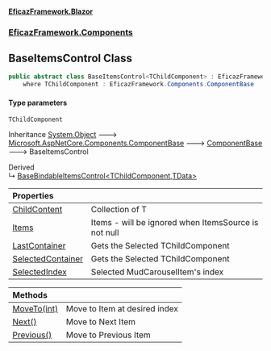 #### [EficazFramework.Blazor](EficazFrameworkData.md 'EficazFramework Data')
### [EficazFramework.Components](EficazFrameworkData.md#EficazFramework.Components 'EficazFramework.Components')

## BaseItemsControl<TChildComponent> Class

```csharp
public abstract class BaseItemsControl<TChildComponent> : EficazFramework.Components.ComponentBase
    where TChildComponent : EficazFramework.Components.ComponentBase
```
#### Type parameters

<a name='EficazFramework.Components.BaseItemsControl_TChildComponent_.TChildComponent'></a>

`TChildComponent`

Inheritance [System.Object](https://docs.microsoft.com/en-us/dotnet/api/System.Object 'System.Object') &#129106; [Microsoft.AspNetCore.Components.ComponentBase](https://docs.microsoft.com/en-us/dotnet/api/Microsoft.AspNetCore.Components.ComponentBase 'Microsoft.AspNetCore.Components.ComponentBase') &#129106; [ComponentBase](EficazFramework.Components/ComponentBase.md 'EficazFramework.Components.ComponentBase') &#129106; BaseItemsControl<TChildComponent>

Derived  
&#8627; [BaseBindableItemsControl&lt;TChildComponent,TData&gt;](EficazFramework.Components/BaseBindableItemsControl_TChildComponent,TData_.md 'EficazFramework.Components.BaseBindableItemsControl<TChildComponent,TData>')

| Properties | |
| :--- | :--- |
| [ChildContent](EficazFramework.Components/BaseItemsControl_TChildComponent_/ChildContent.md 'EficazFramework.Components.BaseItemsControl<TChildComponent>.ChildContent') | Collection of T |
| [Items](EficazFramework.Components/BaseItemsControl_TChildComponent_/Items.md 'EficazFramework.Components.BaseItemsControl<TChildComponent>.Items') | Items - will be ignored when ItemsSource is not null |
| [LastContainer](EficazFramework.Components/BaseItemsControl_TChildComponent_/LastContainer.md 'EficazFramework.Components.BaseItemsControl<TChildComponent>.LastContainer') | Gets the Selected TChildComponent |
| [SelectedContainer](EficazFramework.Components/BaseItemsControl_TChildComponent_/SelectedContainer.md 'EficazFramework.Components.BaseItemsControl<TChildComponent>.SelectedContainer') | Gets the Selected TChildComponent |
| [SelectedIndex](EficazFramework.Components/BaseItemsControl_TChildComponent_/SelectedIndex.md 'EficazFramework.Components.BaseItemsControl<TChildComponent>.SelectedIndex') | Selected MudCarouselItem's index |

| Methods | |
| :--- | :--- |
| [MoveTo(int)](EficazFramework.Components/BaseItemsControl_TChildComponent_/MoveTo(int).md 'EficazFramework.Components.BaseItemsControl<TChildComponent>.MoveTo(int)') | Move to Item at desired index |
| [Next()](EficazFramework.Components/BaseItemsControl_TChildComponent_/Next().md 'EficazFramework.Components.BaseItemsControl<TChildComponent>.Next()') | Move to Next Item |
| [Previous()](EficazFramework.Components/BaseItemsControl_TChildComponent_/Previous().md 'EficazFramework.Components.BaseItemsControl<TChildComponent>.Previous()') | Move to Previous Item |
